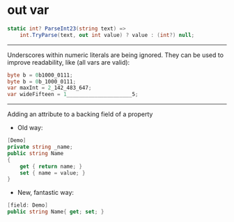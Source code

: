 # out var

```csharp
static int? ParseInt23(string text) =>
    int.TryParse(text, out int value) ? value : (int?) null;
```

---

Underscores within numeric literals are being ignored. They can be used to improve readability, like (all vars are valid):
```csharp
byte b = 0b1000_0111;
byte b = 0b_1000_0111;
var maxInt = 2_142_483_647;
var wideFifteen = 1_____________________5;
```

---

Adding an attribute to a backing field of a property 

* Old way:

```csharp
[Demo]
private string _name;
public string Name
{
    get { return name; }
    set { name = value; }
}
```

* New, fantastic way:
```csharp
[field: Demo]
public string Name{ get; set; }
```
